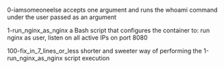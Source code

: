 0-iamsomeoneelse		accepts one argument and runs the whoami command under the user passed as an argument



1-run_nginx_as_nginx		a Bash script that configures the container to: run nginx as user, listen on all active IPs on port 8080



100-fix_in_7_lines_or_less	shorter and sweeter way of performing the 1-run_nginx_as_nginx script execution

